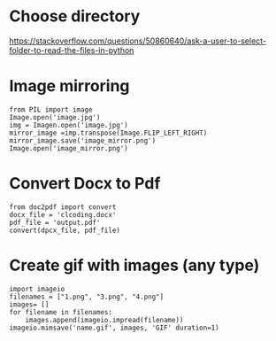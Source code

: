 # Choose directory
https://stackoverflow.com/questions/50860640/ask-a-user-to-select-folder-to-read-the-files-in-python


# Image mirroring
```
from PIL import image
Image.open('image.jpg')
img = Imagen.open('image.jpg')
mirror_image =imp.transpose(Image.FLIP_LEFT_RIGHT)
mirror_image.save('image_mirror.png')
Image.open('image_mirror.png')
```

# Convert Docx to Pdf
```
from doc2pdf import convert
docx_file = 'clcoding.docx'
pdf_file = 'output.pdf'
convert(dpcx_file, pdf_file)
```

# Create gif with images (any type)
```
import imageio
filenames = ["1.png", "3.png", "4.png"]
images= []
for filename in filenames:
    images.append(imageio.impread(filename))
imageio.mimsave('name.gif', images, 'GIF' duration=1)
```

